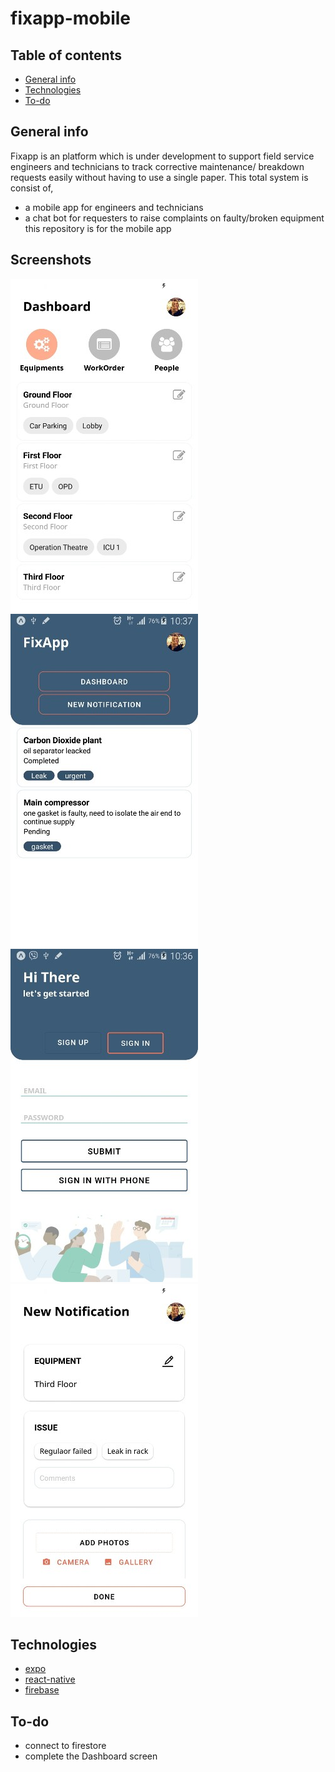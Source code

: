 # fixapp-mobile

## Table of contents

* [General info](#general-info)
* [Technologies](#technologies)
* [To-do](#to-do)

## General info

Fixapp is an platform which is under development to support field service engineers and technicians to track corrective maintenance/ breakdown requests easily without having to use a single paper. This total system is consist of,
* a mobile app for engineers and technicians
* a chat bot for requesters to raise complaints on faulty/broken equipment
this repository is for the mobile app 

## Screenshots
![dashboard](assets/screenshots/equipment-dashboard.jpg)
![home](assets/screenshots/home.jpg)
![login](assets/screenshots/login.jpg)
![new-notification](assets/screenshots/new-notification.jpg)
## Technologies

* [expo](https://docs.expo.io/)
* [react-native](https://facebook.github.io/react-native/)
* [firebase](http://firebase.google.com/)


## To-do
* connect to firestore 
* complete the Dashboard screen 